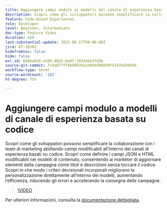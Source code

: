 ```yaml
---
title: Aggiungere campi modulo ai modelli del canale di esperienza basati su codice
description: Scopri come gli sviluppatori possono semplificare la collaborazione con i team di marketing abilitando campi modificabili all’interno dei canali di esperienza basati su codice.
feature: Code-based Experiences
role: Developer
level: Beginner, Intermediate
doc-type: Feature Video
duration: 428
last-substantial-update: 2025-06-17T00:00:00Z
jira: KT-18362
hidefromtoc: false
hide: false
exl-id: 046ba026-a166-4b32-be07-393246e3fd3b
source-git-commit: 7c9a877ff4b89539a2d064486030f4747bd3064b
workflow-type: tm+mt
source-wordcount: '102'
ht-degree: 75%

---
```


# Aggiungere campi modulo a modelli di canale di esperienza basata su codice

Scopri come gli sviluppatori possono semplificare la collaborazione con i team di marketing abilitando campi modificabili all’interno dei canali di esperienza basati su codice. Scopri come definire i campi JSON e HTML modificabili nei modelli di contenuto, consentendo ai marketer di aggiornare elementi della campagna come titoli e descrizioni senza toccare il codice. Scopri in che modo i criteri decisionali incorporati migliorano la personalizzazione direttamente all’interno dei modelli, aumentando l’efficienza, riducendo gli errori e accelerando la consegna delle campagne.

>[!VIDEO](https://video.tv.adobe.com/v/3463999/?learn=on&enablevpops&captions=ita)

Per ulteriori informazioni, consulta la [documentazione dettagliata](https://experienceleague.adobe.com/it/docs/journey-optimizer/using/channels/code-based-experience/create-code-based-experiences/code-based-form-fields).

